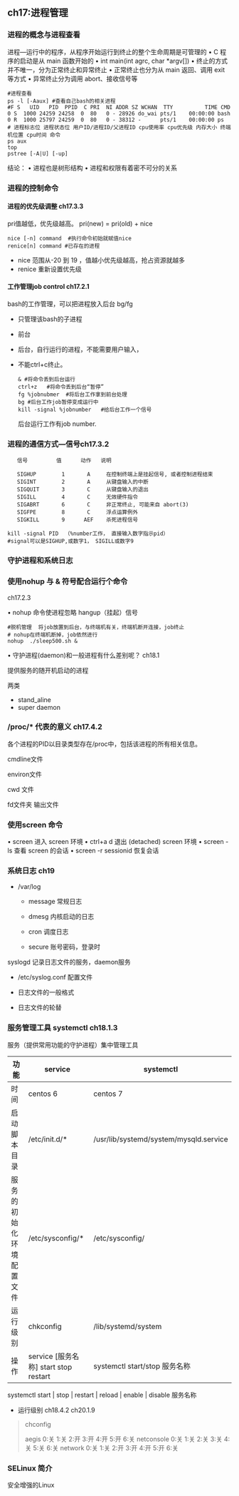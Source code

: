 ## ch17:进程管理

### 进程的概念与进程查看

进程—运⾏中的程序，从程序开始运⾏到终⽌的整个⽣命周期是可管理的
• C 程序的启动是从 main 函数开始的
• int main(int agrc, char *argv[])
• 终止的⽅式并不唯⼀，分为正常终止和异常终止
• 正常终止也分为从 main 返回、调⽤ exit 等⽅式
• 异常终止分为调⽤ abort、接收信号等  

```shell
#进程查看
ps -l [-Aaux] #查看自己bash的相关进程
#F S   UID   PID  PPID  C PRI  NI ADDR SZ WCHAN  TTY          TIME CMD
0 S  1000 24259 24258  0  80   0 - 28926 do_wai pts/1    00:00:00 bash
0 R  1000 25797 24259  0  80   0 - 38312 -      pts/1    00:00:00 ps
# 进程标志位 进程状态位 用户ID/进程ID/父进程ID cpu使用率 cpu优先级 内存大小 终端机位置 cpu时间 命令
ps aux
top
pstree [-A|U] [-up]
```

结论：
• 进程也是树形结构
• 进程和权限有着密不可分的关系  

### 进程的控制命令

#### 进程的优先级调整  ch17.3.3

pri值越低，优先级越高。 pri(new) = pri(old) + nice

```
nice [-n] command  #执行命令初始就赋值nice
renice[n] command #已存在的进程
```

* nice 范围从-20 到 19 ，值越小优先级越高，抢占资源就越多
* renice 重新设置优先级  

#### 工作管理job control   ch17.2.1

bash的工作管理，可以把进程放入后台  bg/fg

* 只管理该bash的子进程

* 前台

* 后台，自行运行的进程，不能需要用户输入，

* 不能ctrl+c终止。

  ```shell
  & #将命令丢到后台运行
  ctrl+z   #将命令丢到后台“暂停”
  fg %jobnubmer  #将后台工作拿到前台处理
  bg #后台工作job暂停变成运行中
  kill -signal %jobnumber   #给后台工作一个信号
  ```

  后台运行工作有job number.

### 进程的通信方式—信号ch17.3.2

       信号         值      动作   说明
       
       SIGHUP        1       A     在控制终端上是挂起信号, 或者控制进程结束
       SIGINT        2       A     从键盘输入的中断
       SIGQUIT       3       C     从键盘输入的退出
       SIGILL        4       C     无效硬件指令
       SIGABRT       6       C     非正常终止, 可能来自 abort(3)
       SIGFPE        8       C     浮点运算例外
       SIGKILL       9      AEF    杀死进程信号
```
kill -signal PID  （%number工作， 直接输入数字指示pid）
#signal可以是SIGHUP,或数字1， SIGILL或数字9
```



### 守护进程和系统日志





### 使用nohup 与 & 符号配合运行个命令 

ch17.2.3

• nohup 命令使进程忽略 hangup（挂起）信号 

```
#脱机管理  将job放置到后台，与终端机有关，终端机断开连接，job终止
# nohup在终端机断掉，job依然进行
nohup  ./sleep500.sh &
```

• 守护进程(daemon)和一般进程有什么差别呢？  ch18.1

提供服务的随开机启动的进程

两类

* stand_aline
* super daemon

### /proc/* 代表的意义 ch17.4.2

各个进程的PID以目录类型存在/proc中，包括该进程的所有相关信息。

cmdline文件

environ文件

cwd 文件

fd文件夹   输出文件

###   使用screen 命令
• screen 进⼊ screen 环境
• ctrl+a d 退出 (detached) screen 环境
• screen -ls 查看 screen 的会话
• screen -r sessionid 恢复会话  

### 系统日志  ch19

* /var/log

  * message     常规日志
  * dmesg        内核启动的日志

  * cron         调度日志
  * secure        账号密码，登录时

syslogd  记录日志文件的服务，daemon服务

* /etc/syslog.conf    配置文件

* 日志文件的一般格式
* 日志文件的轮替

### 服务管理工具 systemctl   ch18.1.3

服务（提供常用功能的守护进程）集中管理工具

| 功能                     | service                               | systemctl                              |
| ------------------------ | ------------------------------------- | -------------------------------------- |
| 时间                     | centos 6                              | centos 7                               |
| 启动脚本目录             | /etc/init.d/*                         | /usr/lib/systemd/system/mysqld.service |
| 服务的初始化环境配置文件 | /etc/sysconfig/*                      | /etc/sysconfig/                        |
| 运行级别                 | chkconfig                             | /lib/systemd/system                    |
| 操作                     | service [服务名称] start stop restart | systemctl start/stop 服务名称          |

systemctl start | stop | restart | reload | enable | disable 服务名称  

* 运行级别 ch18.4.2   ch20.1.9

> chconfig
>
> aegis           0:关    1:关    2:开    3:开    4:开    5:开    6:关
> netconsole      0:关    1:关    2:关    3:关    4:关    5:关    6:关
> network         0:关    1:关    2:开    3:开    4:开    5:开    6:关

### SELinux 简介  

安全增强的Linux